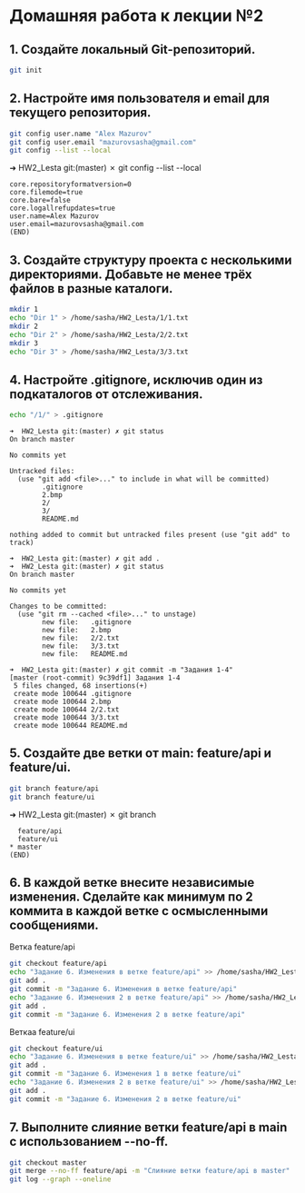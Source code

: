 # Домашняя работа к лекции №2 

## 1. Создайте локальный Git-репозиторий.

```bash
git init
```
## 2. Настройте имя пользователя и email для текущего репозитория.

```bash
git config user.name "Alex Mazurov"
git config user.email "mazurovsasha@gmail.com"
git config --list --local
```
➜  HW2_Lesta git:(master) ✗ git config --list --local
```
core.repositoryformatversion=0
core.filemode=true
core.bare=false
core.logallrefupdates=true
user.name=Alex Mazurov
user.email=mazurovsasha@gmail.com
(END)
```

## 3. Создайте структуру проекта с несколькими директориями. Добавьте не менее трёх файлов в разные каталоги.

```bash
mkdir 1
echo "Dir 1" > /home/sasha/HW2_Lesta/1/1.txt
mkdir 2
echo "Dir 2" > /home/sasha/HW2_Lesta/2/2.txt
mkdir 3
echo "Dir 3" > /home/sasha/HW2_Lesta/3/3.txt
```

## 4. Настройте .gitignore, исключив один из подкаталогов от отслеживания.

```bash
echo "/1/" > .gitignore
```

```
➜  HW2_Lesta git:(master) ✗ git status
On branch master

No commits yet

Untracked files:
  (use "git add <file>..." to include in what will be committed)
        .gitignore
        2.bmp
        2/
        3/
        README.md

nothing added to commit but untracked files present (use "git add" to track)
```
```
➜  HW2_Lesta git:(master) ✗ git add .
➜  HW2_Lesta git:(master) ✗ git status
On branch master

No commits yet

Changes to be committed:
  (use "git rm --cached <file>..." to unstage)
        new file:   .gitignore
        new file:   2.bmp
        new file:   2/2.txt
        new file:   3/3.txt
        new file:   README.md

➜  HW2_Lesta git:(master) ✗ git commit -m "Задания 1-4"
[master (root-commit) 9c39df1] Задания 1-4
 5 files changed, 68 insertions(+)
 create mode 100644 .gitignore
 create mode 100644 2.bmp
 create mode 100644 2/2.txt
 create mode 100644 3/3.txt
 create mode 100644 README.md
 ```
## 5. Создайте две ветки от main: feature/api и feature/ui.

```bash
git branch feature/api
git branch feature/ui
```

➜  HW2_Lesta git:(master) ✗ git branch
```
  feature/api
  feature/ui
* master
(END)
```

## 6. В каждой ветке внесите независимые изменения. Сделайте как минимум по 2 коммита в каждой ветке с осмысленными сообщениями.

Ветка feature/api

```bash
git checkout feature/api
echo "Задание 6. Изменения в ветке feature/api" >> /home/sasha/HW2_Lesta/1/1.txt
git add .
git commit -m "Задание 6. Изменения в ветке feature/api"
echo "Задание 6. Изменения 2 в ветке feature/api" >> /home/sasha/HW2_Lesta/2/2.txt
git add .
git commit -m "Задание 6. Изменения 2 в ветке feature/api"
```
Веткаа feature/ui

```bash
git checkout feature/ui
echo "Задание 6. Изменения в ветке feature/ui" >> /home/sasha/HW2_Lesta/3/3.txt
git add .
git commit -m "Задание 6. Изменения 1 в ветке feature/ui"
echo "Задание 6. Изменения 2 в ветке feature/ui" >> /home/sasha/HW2_Lesta/3/3.txt
git add .
git commit -m "Задание 6. Изменения 2 в ветке feature/ui"
```

## 7. Выполните слияние ветки feature/api в main с использованием --no-ff.

```bash
git checkout master
git merge --no-ff feature/api -m "Слияние ветки feature/api в master"
git log --graph --oneline
```